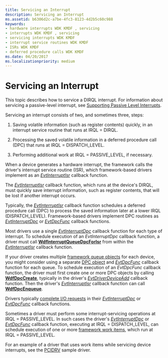 ```yaml
---
title: Servicing an Interrupt
description: Servicing an Interrupt
ms.assetid: b6306d2c-a7be-4fc3-8123-4d2b5c60c988
keywords:
- hardware interrupts WDK KMDF , servicing
- interrupts WDK KMDF , servicing
- servicing interrupts WDK KMDF
- interrupt service routines WDK KMDF
- ISRs WDK KMDF
- deferred procedure calls WDK KMDF
ms.date: 04/20/2017
ms.localizationpriority: medium
---
```


# Servicing an Interrupt


This topic describes how to service a DIRQL interrupt. For information about servicing a passive-level interrupt, see [Supporting Passive Level Interrupts](supporting-passive-level-interrupts.md#servicing).

Servicing an interrupt consists of two, and sometimes three, steps:

1.  Saving volatile information (such as register contents) quickly, in an interrupt service routine that runs at IRQL = DIRQL.

2.  Processing the saved volatile information in a deferred procedure call (DPC) that runs at IRQL = DISPATCH\_LEVEL.

3.  Performing additional work at IRQL = PASSIVE\_LEVEL, if necessary.

When a device generates a hardware interrupt, the framework calls the driver's interrupt service routine (ISR), which framework-based drivers implement as an [*EvtInterruptIsr*](https://msdn.microsoft.com/library/windows/hardware/ff541735) callback function.

The [*EvtInterruptIsr*](https://msdn.microsoft.com/library/windows/hardware/ff541735) callback function, which runs at the device's DIRQL, must quickly save interrupt information, such as register contents, that will be lost if another interrupt occurs.

Typically, the [*EvtInterruptIsr*](https://msdn.microsoft.com/library/windows/hardware/ff541735) callback function schedules a deferred procedure call (DPC) to process the saved information later at a lower IRQL (DISPATCH\_LEVEL). Framework-based drivers implement DPC routines as [*EvtInterruptDpc*](https://msdn.microsoft.com/library/windows/hardware/ff541721) or [*EvtDpcFunc*](https://msdn.microsoft.com/library/windows/hardware/ff541683) callback functions.

Most drivers use a single [*EvtInterruptDpc*](https://msdn.microsoft.com/library/windows/hardware/ff541721) callback function for each type of interrupt. To schedule execution of an *EvtInterruptDpc* callback function, a driver must call [**WdfInterruptQueueDpcForIsr**](https://msdn.microsoft.com/library/windows/hardware/ff547371) from within the [*EvtInterruptIsr*](https://msdn.microsoft.com/library/windows/hardware/ff541735) callback function.

If your driver creates multiple [framework queue objects](framework-queue-objects.md) for each device, you might consider using a separate [DPC object](https://msdn.microsoft.com/library/windows/hardware/dn265635) and [*EvtDpcFunc*](https://msdn.microsoft.com/library/windows/hardware/ff541683) callback function for each queue. To schedule execution of an *EvtDpcFunc* callback function, the driver must first create one or more DPC objects by calling [**WdfDpcCreate**](https://msdn.microsoft.com/library/windows/hardware/ff547140), typically in the driver's [*EvtDriverDeviceAdd*](https://msdn.microsoft.com/library/windows/hardware/ff541693) callback function. Then the driver's [*EvtInterruptIsr*](https://msdn.microsoft.com/library/windows/hardware/ff541735) callback function can call [**WdfDpcEnqueue**](https://msdn.microsoft.com/library/windows/hardware/ff547148).

Drivers typically [complete I/O requests](completing-i-o-requests.md) in their [*EvtInterruptDpc*](https://msdn.microsoft.com/library/windows/hardware/ff541721) or [*EvtDpcFunc*](https://msdn.microsoft.com/library/windows/hardware/ff541683) callback functions.

Sometimes a driver must perform some interrupt-servicing operations at IRQL = PASSIVE\_LEVEL. In such cases the driver's [*EvtInterruptDpc*](https://msdn.microsoft.com/library/windows/hardware/ff541721) or [*EvtDpcFunc*](https://msdn.microsoft.com/library/windows/hardware/ff541683) callback function, executing at IRQL = DISPATCH\_LEVEL, can schedule execution of one or more [framework work items](using-framework-work-items.md), which run at IRQL = PASSIVE\_LEVEL.

For an example of a driver that uses work items while servicing device interrupts, see the [PCIDRV](sample-kmdf-drivers.md) sample driver.

 

 





